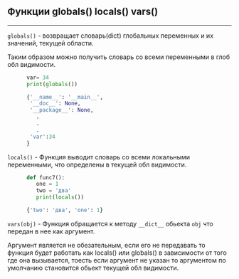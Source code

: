 Функции globals() locals() vars()
---
---

`globals()` - возвращает словарь(dict) глобальных переменных 
и их значений, текущей области.

Таким образом можно получить словарь со всеми переменными в глоб обл 
видимости.

```python
      var= 34
      print(globals())

      {'__name__': '__main__', 
       '__doc__': None, 
       '__package__': None,
         .
         .
         .
       'var':34
      }
```
   
`locals()` - Функция выводит словарь со всеми локальными переменными,
что определены в текущей обл видимости.
   
```python
      def func7():
         one = 1
         two = 'два'
         print(locals())

      {'two': 'два', 'one': 1}
```

`vars(obj)` - Функция обращается к методу `__dict__` обьекта `obj` 
что передан в нее как аргумент.

Аргумент является не обезательным, если его не передавать то функция 
будет работать как locals() или globals() в зависимости от того где 
она вызывается, тоесть если аргумент не указан то аргументом по 
умолчанию становится обьект текущей обл видимости.
